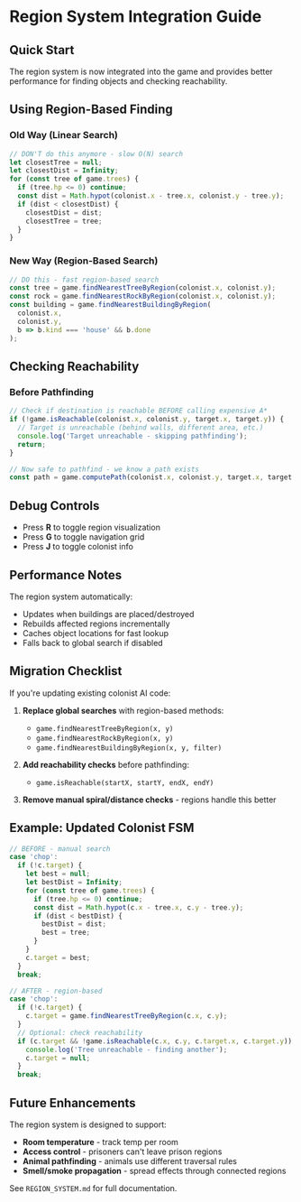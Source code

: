 # Region System Integration Guide

## Quick Start

The region system is now integrated into the game and provides better performance for finding objects and checking reachability.

## Using Region-Based Finding

### Old Way (Linear Search)
```typescript
// DON'T do this anymore - slow O(N) search
let closestTree = null;
let closestDist = Infinity;
for (const tree of game.trees) {
  if (tree.hp <= 0) continue;
  const dist = Math.hypot(colonist.x - tree.x, colonist.y - tree.y);
  if (dist < closestDist) {
    closestDist = dist;
    closestTree = tree;
  }
}
```

### New Way (Region-Based Search)
```typescript
// DO this - fast region-based search
const tree = game.findNearestTreeByRegion(colonist.x, colonist.y);
const rock = game.findNearestRockByRegion(colonist.x, colonist.y);
const building = game.findNearestBuildingByRegion(
  colonist.x,
  colonist.y,
  b => b.kind === 'house' && b.done
);
```

## Checking Reachability

### Before Pathfinding
```typescript
// Check if destination is reachable BEFORE calling expensive A*
if (!game.isReachable(colonist.x, colonist.y, target.x, target.y)) {
  // Target is unreachable (behind walls, different area, etc.)
  console.log('Target unreachable - skipping pathfinding');
  return;
}

// Now safe to pathfind - we know a path exists
const path = game.computePath(colonist.x, colonist.y, target.x, target.y);
```

## Debug Controls

- Press **R** to toggle region visualization
- Press **G** to toggle navigation grid
- Press **J** to toggle colonist info

## Performance Notes

The region system automatically:
- Updates when buildings are placed/destroyed
- Rebuilds affected regions incrementally
- Caches object locations for fast lookup
- Falls back to global search if disabled

## Migration Checklist

If you're updating existing colonist AI code:

1. **Replace global searches** with region-based methods:
   - `game.findNearestTreeByRegion(x, y)`
   - `game.findNearestRockByRegion(x, y)`
   - `game.findNearestBuildingByRegion(x, y, filter)`

2. **Add reachability checks** before pathfinding:
   - `game.isReachable(startX, startY, endX, endY)`

3. **Remove manual spiral/distance checks** - regions handle this better

## Example: Updated Colonist FSM

```typescript
// BEFORE - manual search
case 'chop':
  if (!c.target) {
    let best = null;
    let bestDist = Infinity;
    for (const tree of game.trees) {
      if (tree.hp <= 0) continue;
      const dist = Math.hypot(c.x - tree.x, c.y - tree.y);
      if (dist < bestDist) {
        bestDist = dist;
        best = tree;
      }
    }
    c.target = best;
  }
  break;

// AFTER - region-based
case 'chop':
  if (!c.target) {
    c.target = game.findNearestTreeByRegion(c.x, c.y);
  }
  // Optional: check reachability
  if (c.target && !game.isReachable(c.x, c.y, c.target.x, c.target.y)) {
    console.log('Tree unreachable - finding another');
    c.target = null;
  }
  break;
```

## Future Enhancements

The region system is designed to support:
- **Room temperature** - track temp per room
- **Access control** - prisoners can't leave prison regions
- **Animal pathfinding** - animals use different traversal rules
- **Smell/smoke propagation** - spread effects through connected regions

See `REGION_SYSTEM.md` for full documentation.
